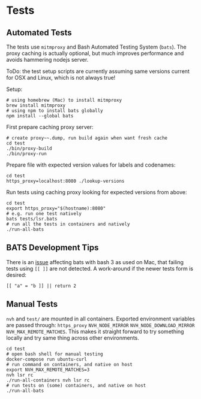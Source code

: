 # Tests

## Automated Tests

The tests use `mitmproxy` and Bash Automated Testing System (`bats`). The proxy caching is actually optional, but much improves performance and avoids hammering nodejs server.

ToDo: the test setup scripts are currently assuming same versions current for OSX and Linux, which is not always true!

Setup:

    # using homebrew (Mac) to install mitmproxy
    brew install mitmproxy
    # using npm to install bats globally
    npm install --global bats

First prepare caching proxy server:

    # create proxy~~.dump, run build again when want fresh cache
    cd test
    ./bin/proxy-build
    ./bin/proxy-run

Prepare file with expected version values for labels and codenames:

    cd test
    https_proxy=localhost:8080 ./lookup-versions

Run tests using caching proxy looking for expected versions from above:

    cd test
    export https_proxy="$(hostname):8080"
    # e.g. run one test natively
    bats tests/lsr.bats
    # run all the tests in containers and natively
    ./run-all-bats

## BATS Development Tips

There is an [issue](https://github.com/bats-core/bats-core/pull/24) affecting bats with bash 3 as used on Mac, that failing tests using `[[ ]]` are not detected. A work-around if the newer tests form is desired:

    [[ "a" = "b ]] || return 2

## Manual Tests

`nvh` and `test/` are mounted in all containers. Exported environment variables are passed through: `https_proxy` `NVH_NODE_MIRROR` `NVH_NODE_DOWNLOAD_MIRROR` `NVH_MAX_REMOTE_MATCHES`. This makes it straight forward to try something locally and try same thing across other environments.

    cd test
    # open bash shell for manual testing
    docker-compose run ubuntu-curl
    # run command on containers, and native on host
    export NVH_MAX_REMOTE_MATCHES=3
    nvh lsr rc
    ./run-all-containers nvh lsr rc
    # run tests on (some) containers, and native on host
    ./run-all-bats
